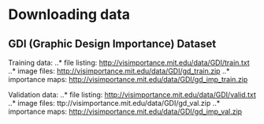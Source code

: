 # Downloading data

## GDI (Graphic Design Importance) Dataset

Training data:
..* file listing: http://visimportance.mit.edu/data/GDI/train.txt
..* image files: http://visimportance.mit.edu/data/GDI/gd_train.zip
..* importance maps: http://visimportance.mit.edu/data/GDI/gd_imp_train.zip

Validation data:
..* file listing: http://visimportance.mit.edu/data/GDI/valid.txt
..* image files: ttp://visimportance.mit.edu/data/GDI/gd_val.zip
..* importance maps: http://visimportance.mit.edu/data/GDI/gd_imp_val.zip

